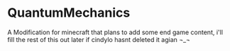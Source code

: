 QuantumMechanics
================

A Modification for minecraft that plans to add some end game content, i'll fill the rest of this out later if cindylo hasnt deleted it agian ¬_¬
